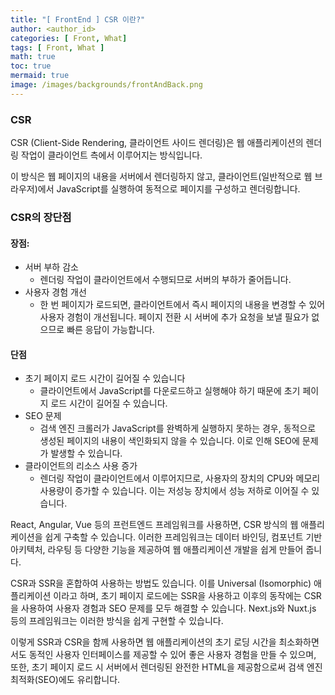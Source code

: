 ```yaml
---
title: "[ FrontEnd ] CSR 이란?"
author: <author_id>
categories: [ Front, What]
tags: [ Front, What ]
math: true
toc: true
mermaid: true
image: /images/backgrounds/frontAndBack.png
---
```


### CSR
CSR (Client-Side Rendering, 클라이언트 사이드 렌더링)은 웹 애플리케이션의 렌더링 작업이 클라이언트 측에서 이루어지는 방식입니다.

이 방식은 웹 페이지의 내용을 서버에서 렌더링하지 않고, 클라이언트(일반적으로 웹 브라우저)에서 JavaScript를 실행하여 동적으로 페이지를 구성하고 렌더링합니다.

### CSR의 장단점
#### 장점:
  - 서버 부하 감소
    - 렌더링 작업이 클라이언트에서 수행되므로 서버의 부하가 줄어듭니다.
  - 사용자 경험 개선
    - 한 번 페이지가 로드되면, 클라이언트에서 즉시 페이지의 내용을 변경할 수 있어 사용자 경험이 개선됩니다. 페이지 전환 시 서버에 추가 요청을 보낼 필요가 없으므로 빠른 응답이 가능합니다.
#### 단점
  - 초기 페이지 로드 시간이 길어질 수 있습니다
    - 클라이언트에서 JavaScript를 다운로드하고 실행해야 하기 때문에 초기 페이지 로드 시간이 길어질 수 있습니다.
  - SEO 문제
    - 검색 엔진 크롤러가 JavaScript를 완벽하게 실행하지 못하는 경우, 동적으로 생성된 페이지의 내용이 색인화되지 않을 수 있습니다. 이로 인해 SEO에 문제가 발생할 수 있습니다.
  - 클라이언트의 리소스 사용 증가
    - 렌더링 작업이 클라이언트에서 이루어지므로, 사용자의 장치의 CPU와 메모리 사용량이 증가할 수 있습니다. 이는 저성능 장치에서 성능 저하로 이어질 수 있습니다.

React, Angular, Vue 등의 프런트엔드 프레임워크를 사용하면, CSR 방식의 웹 애플리케이션을 쉽게 구축할 수 있습니다. 이러한 프레임워크는 데이터 바인딩, 컴포넌트 기반 아키텍처, 라우팅 등 다양한 기능을 제공하여 웹 애플리케이션 개발을 쉽게 만들어 줍니다.

CSR과 SSR을 혼합하여 사용하는 방법도 있습니다. 이를 Universal (Isomorphic) 애플리케이션 이라고 하며, 초기 페이지 로드에는 SSR을 사용하고 이후의 동작에는 CSR을 사용하여 사용자 경험과 SEO 문제를 모두 해결할 수 있습니다. Next.js와 Nuxt.js 등의 프레임워크는 이러한 방식을 쉽게 구현할 수 있습니다.

이렇게 SSR과 CSR을 함께 사용하면 웹 애플리케이션의 초기 로딩 시간을 최소화하면서도 동적인 사용자 인터페이스를 제공할 수 있어 좋은 사용자 경험을 만들 수 있으며, 또한, 초기 페이지 로드 시 서버에서 렌더링된 완전한 HTML을 제공함으로써 검색 엔진 최적화(SEO)에도 유리합니다.
